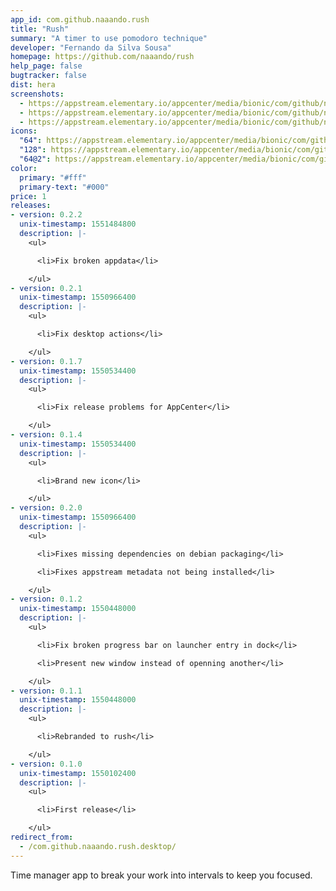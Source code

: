 ```yaml
---
app_id: com.github.naaando.rush
title: "Rush"
summary: "A timer to use pomodoro technique"
developer: "Fernando da Silva Sousa"
homepage: https://github.com/naaando/rush
help_page: false
bugtracker: false
dist: hera
screenshots:
  - https://appstream.elementary.io/appcenter/media/bionic/com/github/naaando.rush/1AC6A5A46205D383F72FECCCE1FA9F33/screenshots/image-1_orig.png
  - https://appstream.elementary.io/appcenter/media/bionic/com/github/naaando.rush/1AC6A5A46205D383F72FECCCE1FA9F33/screenshots/image-2_orig.png
  - https://appstream.elementary.io/appcenter/media/bionic/com/github/naaando.rush/1AC6A5A46205D383F72FECCCE1FA9F33/screenshots/image-3_orig.png
icons:
  "64": https://appstream.elementary.io/appcenter/media/bionic/com/github/naaando.rush/1AC6A5A46205D383F72FECCCE1FA9F33/icons/64x64/com.github.naaando.rush_com.github.naaando.rush.png
  "128": https://appstream.elementary.io/appcenter/media/bionic/com/github/naaando.rush/1AC6A5A46205D383F72FECCCE1FA9F33/icons/128x128/com.github.naaando.rush_com.github.naaando.rush.png
  "64@2": https://appstream.elementary.io/appcenter/media/bionic/com/github/naaando.rush/1AC6A5A46205D383F72FECCCE1FA9F33/icons/64x64@2/com.github.naaando.rush_com.github.naaando.rush.png
color:
  primary: "#fff"
  primary-text: "#000"
price: 1
releases:
- version: 0.2.2
  unix-timestamp: 1551484800
  description: |-
    <ul>

      <li>Fix broken appdata</li>

    </ul>
- version: 0.2.1
  unix-timestamp: 1550966400
  description: |-
    <ul>

      <li>Fix desktop actions</li>

    </ul>
- version: 0.1.7
  unix-timestamp: 1550534400
  description: |-
    <ul>

      <li>Fix release problems for AppCenter</li>

    </ul>
- version: 0.1.4
  unix-timestamp: 1550534400
  description: |-
    <ul>

      <li>Brand new icon</li>

    </ul>
- version: 0.2.0
  unix-timestamp: 1550966400
  description: |-
    <ul>

      <li>Fixes missing dependencies on debian packaging</li>

      <li>Fixes appstream metadata not being installed</li>

    </ul>
- version: 0.1.2
  unix-timestamp: 1550448000
  description: |-
    <ul>

      <li>Fix broken progress bar on launcher entry in dock</li>

      <li>Present new window instead of openning another</li>

    </ul>
- version: 0.1.1
  unix-timestamp: 1550448000
  description: |-
    <ul>

      <li>Rebranded to rush</li>

    </ul>
- version: 0.1.0
  unix-timestamp: 1550102400
  description: |-
    <ul>

      <li>First release</li>

    </ul>
redirect_from:
  - /com.github.naaando.rush.desktop/
---
```


<p>Time manager app to break your work into intervals to keep you focused.</p>